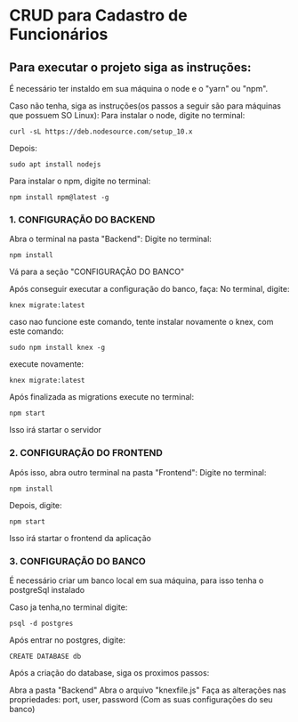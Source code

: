 # CRUD para Cadastro de Funcionários 

## Para executar o projeto siga as instruções:

É necessário ter instaldo em sua máquina o node e o "yarn" ou "npm".

Caso não tenha, siga as instruções(os passos a seguir são para máquinas que possuem SO Linux):
Para instalar o node, digite no terminal:

    curl -sL https://deb.nodesource.com/setup_10.x
    
 Depois:
    
    sudo apt install nodejs


Para instalar o npm, digite no terminal:

    npm install npm@latest -g

### 1. CONFIGURAÇÃO DO BACKEND

Abra o terminal na pasta "Backend":
Digite no terminal:

    npm install

Vá para a seção "CONFIGURAÇÃO DO BANCO"

Após conseguir executar a configuração do banco, faça:
No terminal, digite:

    knex migrate:latest 

caso nao funcione este comando, tente instalar novamente o knex, com este comando:

    sudo npm install knex -g

execute novamente:

    knex migrate:latest

Após finalizada as migrations execute no terminal:

    npm start

Isso irá startar o servidor

### 2. CONFIGURAÇÃO DO FRONTEND
Após isso, abra outro terminal na pasta "Frontend":
Digite no terminal:

    npm install

Depois, digite:

    npm start

Isso irá startar o frontend da aplicação

### 3. CONFIGURAÇÃO DO BANCO
É necessário criar um banco local em sua máquina, para isso tenha o postgreSql instalado

Caso ja tenha,no terminal digite:

    psql -d postgres

Após entrar no postgres, digite:

    CREATE DATABASE db

Após a criação do database, siga os proximos passos:

Abra a pasta "Backend"
Abra o arquivo "knexfile.js"
Faça as alterações nas propriedades: port, user, password (Com as suas configurações do seu banco)


